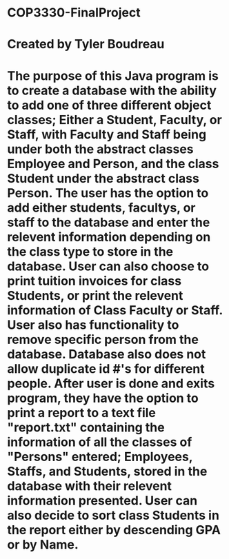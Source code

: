 # COP3330-FinalProject
# Created by Tyler Boudreau
# 
# The purpose of this Java program is to create a database with the ability to add one of three different object classes; Either a Student, Faculty, or Staff, with Faculty and Staff being under both the abstract classes Employee and Person, and the class Student under the abstract class Person. The user has the option to add either students, facultys, or staff to the database and enter the relevent information depending on the class type to store in the database. User can also choose to print tuition invoices for class Students, or print the relevent information of Class Faculty or Staff. User also has functionality to remove specific person from the database. Database also does not allow duplicate id #'s for different people. After user is done and exits program, they have the option to print a report to a text file "report.txt" containing the information of all the classes of "Persons" entered; Employees, Staffs, and Students, stored in the database with their relevent information presented. User can also decide to sort class Students in the report either by descending GPA or by Name. 
